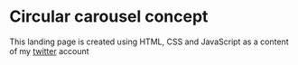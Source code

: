 # Circular carousel concept
This landing page is created using HTML, CSS and JavaScript as a content of my [twitter](https://twitter.com/RajRishab_) account 

